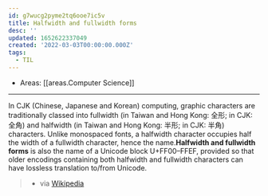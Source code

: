```yaml
---
id: g7wucg2pyme2tq6ooe7ic5v
title: Halfwidth and fullwidth forms
desc: ''
updated: 1652622337049
created: '2022-03-03T00:00:00.000Z'
tags:
  - TIL
---
```


- Areas: [[areas.Computer Science]]

---

In CJK (Chinese, Japanese and Korean) computing, graphic characters are traditionally classed into fullwidth (in Taiwan and Hong Kong: 全形; in CJK: 全角) and halfwidth (in Taiwan and Hong Kong: 半形; in CJK: 半角) characters. Unlike monospaced fonts, a halfwidth character occupies half the width of a fullwidth character, hence the name.**Halfwidth and fullwidth forms** is also the name of a Unicode block U+FF00–FFEF, provided so that older encodings containing both halfwidth and fullwidth characters can have lossless translation to/from Unicode.

> - via [Wikipedia](https://en.wikipedia.org/wiki/Halfwidth%20and%20fullwidth%20forms)
